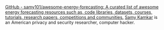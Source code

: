 
[GitHub - samy101/awesome-energy-forecasting: A curated list of awesome energy forecasting resources such as, code libraries, datasets, courses, tutorials, research papers, competitions and communities.](https://github.com/samy101/awesome-energy-forecasting)
[Samy Kamkar](https://samy.pl/)
is an American privacy and security researcher, computer hacker.
